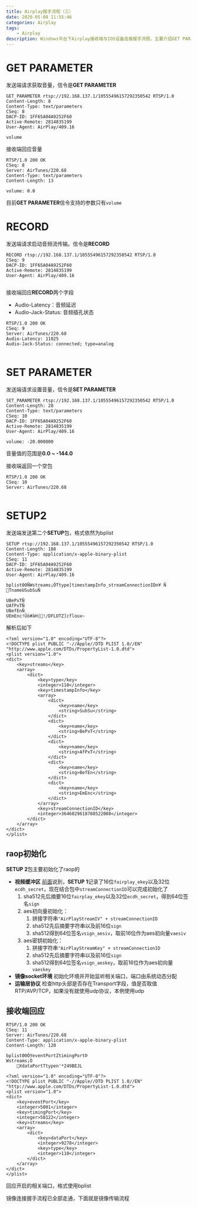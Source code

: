 ```yaml
---
title: Airplay握手流程（三）
date: 2020-05-08 11:55:46
categories: Airplay
tags:
    - Airplay
description: Windows平台下Airplay接收端与IOS设备连接握手流程，主要介绍GET PARAMETER信令、RECORD信令、SET PARAMETER信令以及第二个SETUP包
---
```

# GET PARAMETER
发送端请求获取音量，信令是**GET PARAMETER**
```
GET_PARAMETER rtsp://192.168.137.1/10555496157292350542 RTSP/1.0
Content-Length: 8
Content-Type: text/parameters
CSeq: 8
DACP-ID: 1FF65A04A9252F60
Active-Remote: 2814835199
User-Agent: AirPlay/409.16

volume

```
接收端回应音量
```
RTSP/1.0 200 OK
CSeq: 8
Server: AirTunes/220.68
Content-Type: text/parameters
Content-Length: 13

volume: 0.0

```
目前**GET PARAMETER**信令支持的参数只有`volume`

# RECORD
发送端请求启动音频流传输。信令是**RECORD**
```
RECORD rtsp://192.168.137.1/10555496157292350542 RTSP/1.0
CSeq: 9
DACP-ID: 1FF65A04A9252F60
Active-Remote: 2814835199
User-Agent: AirPlay/409.16


```
接收端回应**RECORD**两个字段
- Audio-Latency：音频延迟
- Audio-Jack-Status: 音频插孔状态

```
RTSP/1.0 200 OK
CSeq: 9
Server: AirTunes/220.68
Audio-Latency: 11025
Audio-Jack-Status: connected; type=analog


```

# SET PARAMETER
发送端请求设置音量，信令是**SET PARAMETER**
```
SET_PARAMETER rtsp://192.168.137.1/10555496157292350542 RTSP/1.0
Content-Length: 20
Content-Type: text/parameters
CSeq: 10
DACP-ID: 1FF65A04A9252F60
Active-Remote: 2814835199
User-Agent: AirPlay/409.16

volume: -20.000000

```
音量值的范围是**0.0 ~ -144.0**

接收端返回一个空包
```
RTSP/1.0 200 OK
CSeq: 10
Server: AirTunes/220.68


```
# SETUP2
发送端发送第二个**SETUP**包，格式依然为bplist
```
SETUP rtsp://192.168.137.1/10555496157292350542 RTSP/1.0
Content-Length: 188
Content-Type: application/x-apple-binary-plist
CSeq: 11
DACP-ID: 1FF65A04A9252F60
Active-Remote: 2814835199
User-Agent: AirPlay/409.16

bplist00ÑWstreams¡ÓTtype]timestampInfo_streamConnectionIDn¥	Ñ
TnameUSubSuÑ

UBePxTÑ
UAfPxTÑ
UBefEnÑ
UEmEnc!Ûô#àH|!/DFLOTZ]cfloux~
```
解析后如下
```
<?xml version="1.0" encoding="UTF-8"?>
<!DOCTYPE plist PUBLIC "-//Apple//DTD PLIST 1.0//EN" "http://www.apple.com/DTDs/PropertyList-1.0.dtd">
<plist version="1.0">
<dict>
	<key>streams</key>
	<array>
		<dict>
			<key>type</key>
			<integer>110</integer>
			<key>timestampInfo</key>
			<array>
				<dict>
					<key>name</key>
					<string>SubSu</string>
				</dict>
				<dict>
					<key>name</key>
					<string>BePxT</string>
				</dict>
				<dict>
					<key>name</key>
					<string>AfPxT</string>
				</dict>
				<dict>
					<key>name</key>
					<string>BefEn</string>
				</dict>
				<dict>
					<key>name</key>
					<string>EmEnc</string>
				</dict>
			</array>
			<key>streamConnectionID</key>
			<integer>3646029618780522008</integer>
		</dict>
	</array>
</dict>
</plist>
```
## raop初始化
**SETUP 2**包主要初始化了raop的
- **视频缓冲区**
    [前面](airplay_handshake_2.md#rtp初始化)说到，**SETUP 1**记录了16位`fairplay_ekey`以及32位`ecdh_secret`，现在结合包中`streamConnectionID`可以完成初始化了
    1. sha512先后摘要16位`fairplay_ekey`以及32位`ecdh_secret`，得到64位签名`sign`
    2. aes初向量初始化：
        1. 拼接字符串`"AirPlayStreamIV" + streamConnectionID`
        2. sha512先后摘要字符串以及前16位`sign`
        3. sha512得到64位签名`vsign_aesiv`，取前16位作为aes初向量`vaesiv`
    3. aes密钥初始化：
        1. 拼接字符串`"AirPlayStreamKey" + streamConnectionID`
        2. sha512先后摘要字符串以及前16位`sign`
        3. sha512得到64位签名`vsign_aeskey`，取前16位作为aes初向量`vaeskey`
- **镜像socket环境**
    初始化环境并开始监听相关端口，端口由系统动态分配
- **运输层协议**
    检查http头部是否存在Transport字段，值是否取值RTP/AVP/TCP，如果没有就使用udp协议，本例使用udp

## 接收端回应
```
RTSP/1.0 200 OK
CSeq: 11
Server: AirTunes/220.68
Content-Type: application/x-apple-binary-plist
Content-Length: 120

bplist00ÓYeventPortZtimingPortÞ
Wstreams¡Ò
	XdataPortTtypen'*249BEJL
```
```
<?xml version="1.0" encoding="UTF-8"?>
<!DOCTYPE plist PUBLIC "-//Apple//DTD PLIST 1.0//EN" "http://www.apple.com/DTDs/PropertyList-1.0.dtd">
<plist version="1.0">
<dict>
	<key>eventPort</key>
	<integer>5001</integer>
	<key>timingPort</key>
	<integer>58122</integer>
	<key>streams</key>
	<array>
		<dict>
			<key>dataPort</key>
			<integer>9278</integer>
			<key>type</key>
			<integer>110</integer>
		</dict>
	</array>
</dict>
</plist>
```
回应开启的相关端口，格式使用bplist

镜像连接握手流程已全部走通，下面就是镜像传输流程